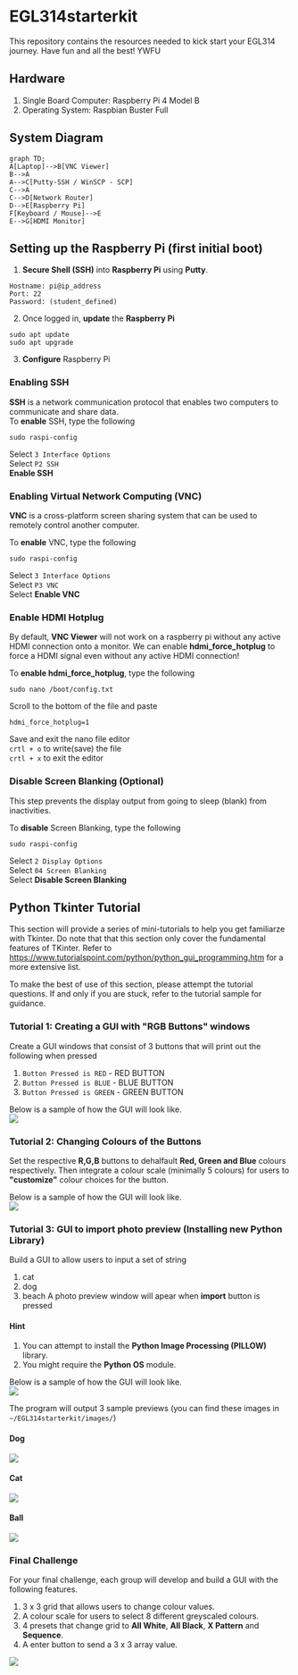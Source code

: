 # EGL314starterkit
This repository contains the resources needed to kick start your EGL314 journey. Have fun and all the best! YWFU

## Hardware 
1. Single Board Computer: Raspberry Pi 4 Model B
2. Operating System: Raspbian Buster Full 

## System Diagram
```mermaid
graph TD;
A[Laptop]-->B[VNC Viewer]
B-->A
A-->C[Putty-SSH / WinSCP - SCP]
C-->A
C-->D[Network Router]
D-->E[Raspberry Pi]
F[Keyboard / Mouse]-->E
E-->G[HDMI Monitor]
```
## Setting up the Raspberry Pi (first initial boot)
1. **Secure Shell (SSH)** into **Raspberry Pi** using **Putty**.
```
Hostname: pi@ip_address
Port: 22
Password: (student_defined)
```
2. Once logged in, **update** the **Raspberry Pi**
```
sudo apt update
sudo apt upgrade 
```
3. **Configure** Raspberry Pi
### Enabling SSH
**SSH** is a network communication protocol that enables two computers to communicate and share data.
<br>
To **enable** SSH, type the following
```
sudo raspi-config
```
Select `3 Interface Options` <br>
Select `P2 SSH` <br>
**Enable SSH**

### Enabling Virtual Network Computing (VNC)
**VNC** is a cross-platform screen sharing system that can be used to remotely control another computer. 
<br>

To **enable** VNC, type the following
```
sudo raspi-config
```
Select `3 Interface Options` <br>
Select `P3 VNC` <br>
Select  **Enable VNC**

### Enable HDMI Hotplug
By default, **VNC Viewer** will not work on a raspberry pi without any active HDMI connection onto a monitor. We can enable **hdmi_force_hotplug** to force a HDMI signal even without any active HDMI connection! 

To **enable hdmi_force_hotplug**, type the following
```
sudo nano /boot/config.txt
```
Scroll to the bottom of the file and paste
```
hdmi_force_hotplug=1
```
Save and exit the nano file editor <br>
`crtl + o` to write(save) the file <br>
`crtl + x` to exit the editor

### Disable Screen Blanking (Optional)
This step prevents the display output from going to sleep (blank) from inactivities.

To **disable** Screen Blanking, type the following
```
sudo raspi-config
```
Select `2 Display Options` <br>
Select `04 Screen Blanking` <br>
Select **Disable Screen Blanking**

## Python Tkinter Tutorial
This section will provide a series of mini-tutorials to help you get familiarze with Tkinter. Do note that that this section only cover the fundamental features of TKinter. Refer to
https://www.tutorialspoint.com/python/python_gui_programming.htm for a more extensive list.

To make the best of use of this section, please attempt the tutorial questions. If and only if you are stuck, refer to the tutorial sample for guidance. 
### Tutorial 1: Creating a GUI with "RGB Buttons" windows
Create a GUI windows that consist of 3 buttons that will print out the following when pressed
1. `Button Pressed is RED` - RED BUTTON
2. `Button Pressed is BLUE` - BLUE BUTTON
3. `Button Pressed is GREEN` - GREEN BUTTON

Below is a sample of how the GUI will look like. <br>
![](capture/tutorial1.png)

### Tutorial 2: Changing Colours of the Buttons
Set the respective **R,G,B** buttons to dehalfault **Red, Green and Blue** colours respectively. Then integrate a colour scale (minimally 5 colours) for users to **"customize"** colour choices for the button.

Below is a sample of how the GUI will look like. <br> 
![](capture/tutorial2.png)

### Tutorial 3: GUI to import photo preview (Installing new Python Library)
Build a GUI to allow users to input a set of string
1. cat
2. dog
3. beach 
A photo preview window will apear when **import** button is pressed

#### Hint
1. You can attempt to install the **Python Image Processing (PILLOW)** library. 
2. You might require the **Python OS** module.

Below is a sample of how the GUI will look like. <br>
![](capture/tutorial3.png)

The program will output 3 sample previews (you can find these images in `~/EGL314starterkit/images/`)
#### Dog
![](images/dog.png)
#### Cat
![](images/cat.png)
#### Ball
![](images/ball.png)

### Final Challenge 
For your final challenge, each group will develop and build a GUI with the following features.
1. 3 x 3 grid that allows users to change colour values.
2. A colour scale for users to select 8 different greyscaled colours. 
3. 4 presets that change grid to **All White**, **All Black**, **X Pattern** and **Sequence**. 
4. A enter button to send a 3 x 3 array value. 

![](capture/finalchallenge.png)